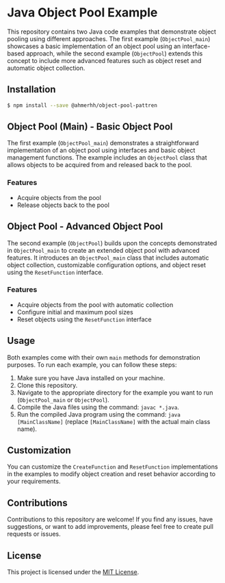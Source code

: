 # Java Object Pool Example

This repository contains two Java code examples that demonstrate object pooling using different approaches. The first example (`ObjectPool_main`) showcases a basic implementation of an object pool using an interface-based approach, while the second example (`ObjectPool`) extends this concept to include more advanced features such as object reset and automatic object collection.

## Installation

```sh
$ npm install --save @ahmerhh/object-pool-pattren 
```


## Object Pool (Main) - Basic Object Pool

The first example (`ObjectPool_main`) demonstrates a straightforward implementation of an object pool using interfaces and basic object management functions. The example includes an `ObjectPool` class that allows objects to be acquired from and released back to the pool.

### Features

- Acquire objects from the pool
- Release objects back to the pool

## Object Pool - Advanced Object Pool

The second example (`ObjectPool`) builds upon the concepts demonstrated in `ObjectPool_main` to create an extended object pool with advanced features. It introduces an `ObjectPool_main` class that includes automatic object collection, customizable configuration options, and object reset using the `ResetFunction` interface.

### Features

- Acquire objects from the pool with automatic collection
- Configure initial and maximum pool sizes
- Reset objects using the `ResetFunction` interface

## Usage

Both examples come with their own `main` methods for demonstration purposes. To run each example, you can follow these steps:

1. Make sure you have Java installed on your machine.
2. Clone this repository.
3. Navigate to the appropriate directory for the example you want to run (`ObjectPool_main` or `ObjectPool`).
4. Compile the Java files using the command: `javac *.java`.
5. Run the compiled Java program using the command: `java [MainClassName]` (replace `[MainClassName]` with the actual main class name).

## Customization

You can customize the `CreateFunction` and `ResetFunction` implementations in the examples to modify object creation and reset behavior according to your requirements.

## Contributions

Contributions to this repository are welcome! If you find any issues, have suggestions, or want to add improvements, please feel free to create pull requests or issues.

## License

This project is licensed under the [MIT License](LICENSE).
